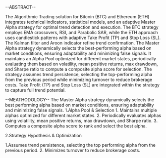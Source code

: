 --ABSTRACT--

The Algorithmic Trading solution for Bitcoin (BTC) and Ethereum 
(ETH) integrates technical indicators, statistical models, and an 
adaptive Master Alpha strategy for optimal trend detection and 
execution. The BTC strategy employs EMA crossovers, RSI, and 
Parabolic SAR, while the ETH approach uses candlestick patterns 
with adaptive Take Profit (TP) and Stop Loss (SL). The Kalman filter 
and Aroon indicator refine trend confirmation. The 
Master Alpha strategy dynamically selects the best-performing 
alpha based on market conditions, ensuring adaptability and 
minimizing false signals. It maintains an Alpha Pool optimized for 
different market states, periodically evaluating them based on 
volatility, mean positive returns, max drawdown, and Sharpe 
ratio to compute a composite alpha score for selection. The 
strategy assumes trend persistence, selecting the top-performing 
alpha from the previous period while minimizing turnover to 
reduce brokerage costs. Take Profit (TP) and Stop Loss (SL) are 
integrated within the strategy to capture full trend potential.


--MEATHODOLOGY--
 The Master Alpha strategy dynamically selects the best
performing alpha based on market conditions, ensuring 
adaptability and minimizing false signals.
 1.Alpha Pool & Selection
  1.
  Maintains multiple alphas optimized for different 
  market states.
  2. 
  Periodically evaluates alphas using volatility, mean 
  positive returns, max drawdown, and Sharpe ratio.
  3.
  Computes a composite alpha score to rank and 
  select the best alpha.
  
 2.Strategy Hypothesis & Optimization
 
 1.Assumes trend persistence, selecting the top
  performing alpha from the previous period.
 2.
 Minimizes turnover to reduce brokerage costs.
